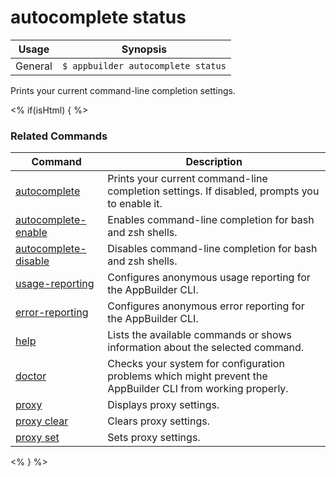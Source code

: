 autocomplete status
==========

Usage | Synopsis
------|-------
General | `$ appbuilder autocomplete status`

Prints your current command-line completion settings.

<% if(isHtml) { %>
### Related Commands

Command | Description
----------|----------
[autocomplete](autocomplete.html) | Prints your current command-line completion settings. If disabled, prompts you to enable it.
[autocomplete-enable](autocomplete-enable.html) | Enables command-line completion for bash and zsh shells.
[autocomplete-disable](autocomplete-disable.html) | Disables command-line completion for bash and zsh shells.
[usage-reporting](usage-reporting.html) | Configures anonymous usage reporting for the AppBuilder CLI.
[error-reporting](error-reporting.html) | Configures anonymous error reporting for the AppBuilder CLI.
[help](help.html) | Lists the available commands or shows information about the selected command.
[doctor](doctor.html) | Checks your system for configuration problems which might prevent the AppBuilder CLI from working properly.
[proxy](proxy.html) | Displays proxy settings.
[proxy clear](proxy-clear.html) | Clears proxy settings.
[proxy set](proxy-set.html) | Sets proxy settings.
<% } %>
